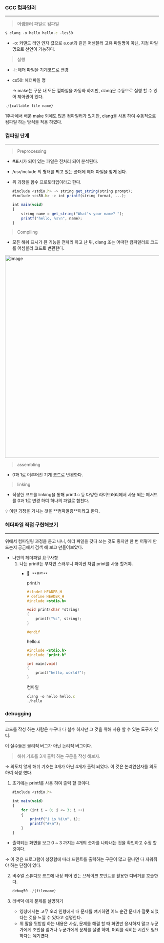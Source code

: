 ### GCC 컴파일러

---

> 어셈블러 파일로 컴파일
> 

```jsx
$ clang -o hello hello.c -lcs50
```

- -o: 커맨드 라인 인자 값으로 a.out과 같은 어셈블러 고유 파일명이 아닌, 지정 파일 명으로 선언이 가능하다.

> 실행
> 
- -l: 헤더 파일을 기계코드로 변경
- cs50: 헤더파일 명
    
    → make는 구문 내 모든 컴파일을 자동화 하지만, clang은 수동으로 실행 할 수 있어 제어권이 있다.
    

```jsx
./{callable file name}
```

1주차에서 배운 make 외에도 많은 컴파일러가 있지만, clang을 사용 하여 수동적으로 컴파일 하는 방식을 적용 하였다.

### 컴파일 단계

---

> Preprocessing
> 
- #표시가 되어 있는 파일은 전처리 되어 분석된다.
- /usr/include 의 형태를 띄고 있는 폴더에 헤더 파일을 찾게 된다.
- 위 과정을 함수 프로토타입이라고 한다.
    
    ```jsx
    #include <stdio.h> -> string get_string(string prompt);
    #include <cs50.h> -> int printf(string format, ...);
    
    int main(void)
    {
        string name = get_string("What's your name? ");
        printf("hello, %s\n", name);
    }
    ```
    

> Compiling
> 
- 모든 해쉬 표시가 된 기능을 전처리 하고 난 뒤, clang 또는 어떠한 컴파일러로 코드를 어셈블리 코드로 변환한다.
<img width="664" alt="image" src="https://github.com/LeeJuHwan/Basic/assets/118493627/410078f4-9723-44c0-b634-e862280ce494">

> assembling
> 
- 0과 1로 이루어진 기계 코드로 변경한다.

> linking
> 
- 작성한 코드를 linking을 통해 printf.c 등 다양한 라이브러리에서 사용 되는 메서드를 0과 1로 변경 하여 하나의 파일로 합친다.

<aside>
💡 이런 과정을 거치는 것을 **컴파일링**이라고 한다.
</aside>


### 헤더파일 직접 구현해보기
---

위에서 컴파일링 과정을 듣고 나니, 헤더 파일을 갖다 쓰는 것도 좋지만 한 번 어떻게 만드는지 궁금해서 검색 해 보고 만들어보았다.

- 나만의 헤더파일 요구사항
    1. 나는 printf는 부자연 스러우니 파이썬 처럼 print를 사용 할거야.
        - 💬  `**코드**`
            
            print.h
            
            ```c
            #ifndef HEADER_H
            # define HEADER_H
            #include <stdio.h>
            
            void print(char *string)
            {
                printf("%s", string);
            }
            
            #endif
            ```
            
            hello.c
            
            ```c
            #include <stdio.h>
            #include "print.h"
            
            int main(void)
            {
                print("hello, world!");
            }
            ```
            
            컴파일
            
            ```jsx
            clang -o hello hello.c
            ./hello
            ```
            

### debugging

---

코드를 작성 하는 사람은 누구나 다 실수 하지만 그 것을 위해 사용 할 수 있는 도구가 있디.

이 실수들은 물리적 버그가 아닌 논리적 버그이다.

> 해쉬 기호를 3개 출력 하는 구문을 작성 해보자.
> 

→ 의도치 않게 해쉬 기호는 3개가 아닌 4개가 출력 되었다. 이 것은 논리연산자를 의도 하여 작성 했다.

1. 초기에는 printf를 사용 하여 출력 할 것이다.
    
    ```jsx
    #include <stdio.h>
    
    int main(void)
    {
        for (int i = 0; i <= 3; i ++)
        {
            printf("i is %i\n", i);
            printf("#\n");
        }
    }
    ```
    
- 출력되는 화면을 보고 0 ~ 3 까지는 4개의 숫자를 나타내는 것을 확인하고 수정 할 것이다.

→ 이 것은 프로그램이 성장함에 따라 프린트를 출력하는 구문이 많고 끝나면 다 지워줘야 하는 단점이 있다.

2. 비주얼 스튜디오 코드에 내장 되어 있는 브레이크 포인트를 활용한 디버거를 호출한다.
    
    ```c
    debug50 ./{filename}
    ```
    

3. 러버덕 에게 문제를 설명하기
    - 영상에서는 고무 오리 인형에게 내 문제를 얘기하면 어느 순간 문제가 잘못 되었다는 것을 느낄 수 있다고 설명한다.
    - 위 말을 뒷받침 하는 내용은 사실, 문제를 해결 할 때 화면만 응시하지 말고 누군가에게 조언을 얻거나 누군가에게 문제를 설명 하며, 머리를 식히는 시간도 필요하다는 얘기였다.